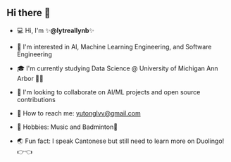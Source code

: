 ## Hi there 👋

- 💻 Hi, I'm ✨**@lytreallynb**✨
  
- 🔭 I'm interested in AI, Machine Learning Engineering, and Software Engineering  

- 🎓 I'm currently studying Data Science @ University of Michigan Ann Arbor 💙💛  

- 👯 I'm looking to collaborate on AI/ML projects and open source contributions  

- 📧 How to reach me: yutonglvv@gmail.com  

- 🎵 Hobbies: Music and Badminton🏸  

- 🌏 Fun fact: I speak Cantonese but still need to learn more on Duolingo!👉👈  

